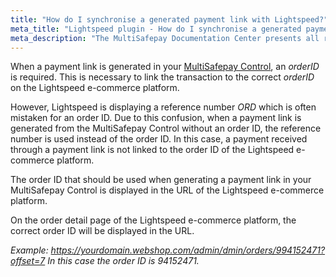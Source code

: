 ```yaml
---
title: "How do I synchronise a generated payment link with Lightspeed?"
meta_title: "Lightspeed plugin - How do I synchronise a generated payment link with Lightspeed? - MultiSafepay Docs"
meta_description: "The MultiSafepay Documentation Center presents all relevant information about our Plugins and API. You can also find support pages for Payment Methods, Tools and General Questions as well as the contact details of our Support and Integration Teams."
---
```


When a payment link is generated in your [MultiSafepay Control](https://merchant.multisafepay.com), an _orderID_ is required. This is necessary to link the transaction to the correct _orderID_ on the Lightspeed e-commerce platform.

However, Lightspeed is displaying a reference number _ORD_ which is often mistaken for an order ID.
Due to this confusion, when a payment link is generated from the MultiSafepay Control without an order ID, the reference number is used instead of the order ID.
In this case, a payment received through a payment link is not linked to the order ID of the Lightspeed e-commerce platform.

The order ID that should be used when generating a payment link in your MultiSafepay Control is displayed in the URL of the Lightspeed e-commerce platform.

On the order detail page of the Lightspeed e-commerce platform, the correct order ID will be displayed in the URL.

_Example: https://yourdomain.webshop.com/admin/dmin/orders/994152471?offset=7
In this case the order ID is 94152471._
